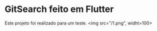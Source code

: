 # GitSearch feito em Flutter 
 Este projeto foi realizado para um teste.
 <img src="/1.png", widht=100>
